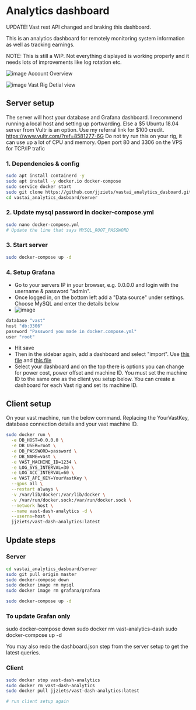 # Analytics dashboard

UPDATE! Vast  rest API changed and braking this dashboard. 

This is an analytics dashboard for remotely monitoring system information as well as tracking earnings.

NOTE: This is still a WIP. Not everything displayed is working properly and it needs lots of improvements like log rotation etc.

![image](https://user-images.githubusercontent.com/19214485/145340694-4203a03a-0f1f-41e0-84e6-acc34f914f65.png)
Account Overview


![image](https://user-images.githubusercontent.com/19214485/143225265-8bd66f8b-f401-4a76-a8e5-bcb05cd3320b.png)
Vast Rig Detial view

## Server setup

The server will host your database and Grafana dashboard.
I recommend running a local host and setting up portwarding. Else a $5 Ubuntu 18.04 server from Vultr is an option. Use my referral link for $100 credit.
https://www.vultr.com/?ref=8581277-6G
Do not try run this on your rig, it can use up a lot of CPU and memory.
Open port 80 and 3306 on the VPS for TCP/IP trafic

### 1. Dependencies & config
```bash
sudo apt install containerd -y
sudo apt install -y docker.io docker-compose
sudo service docker start
sudo git clone https://github.com/jjziets/vastai_analytics_dasboard.git
cd vastai_analytics_dasboard/server
```

### 2. Update mysql password in docker-compose.yml
```bash
sudo nano docker-compose.yml
# Update the line that says MYSQL_ROOT_PASSWORD
```

### 3. Start server
```bash
sudo docker-compose up -d
```

### 4. Setup Grafana
- Go to your servers IP in your browser, e.g. 0.0.0.0 and login with the username & password "admin".
- Once logged in, on the bottom left add a "Data source" under settings. Choose MySQL and enter the details below
- ![image](https://user-images.githubusercontent.com/19214485/143194086-066fd254-c303-49bf-b6fd-3ea5c6c551ab.png)

```bash
database "vast"
host "db:3306"
password "Password you made in docker.compose.yml"
user "root"
```
- Hit save
- Then in the sidebar again, add a dashboard and select "import". Use [this file](https://github.com/jjziets/vast.ai-tools/blob/master/analytics/server/config/Vast-Account%20Overall.json) and [this file](https://github.com/jjziets/vast.ai-tools/blob/master/analytics/server/config/Vast-Host-Details.json)
- Select your dashboard and on the top there is options you can change for power cost, power offset and machine ID. You must set the machine ID to the same one as the client you setup below. You can create a dashboard for each Vast rig and set its machine ID.

## Client setup
On your vast machine, run the below command. Replacing the YourVastKey, database connection details and your vast machine ID.

```bash
sudo docker run \
  -e DB_HOST=0.0.0.0 \
  -e DB_USER=root \
  -e DB_PASSWORD=password \
  -e DB_NAME=vast \
  -e VAST_MACHINE_ID=1234 \
  -e LOG_SYS_INTERVAL=30 \
  -e LOG_ACC_INTERVAL=60 \
  -e VAST_API_KEY=YourVastKey \
  --gpus all \
  --restart always \
  -v /var/lib/docker:/var/lib/docker \
  -v /var/run/docker.sock:/var/run/docker.sock \
  --network host \
  --name vast-dash-analytics -d \
  --userns=host \
  jjziets/vast-dash-analytics:latest
```

 

## Update steps

### Server
```bash
cd vastai_analytics_dasboard/server
sudo git pull origin master
sudo docker-compose down
sudo docker image rm mysql
sudo docker image rm grafana/grafana 

sudo docker-compose up -d
```
### To update Grafan only 
sudo docker-compose down
sudo docker rm vast-analytics-dash
sudo docker-compose up -d

You may also redo the dashboard.json step from the server setup to get the latest queries.

### Client
```bash
sudo docker stop vast-dash-analytics
sudo docker rm vast-dash-analytics
sudo docker pull jjziets/vast-dash-analytics:latest

# run client setup again
```
